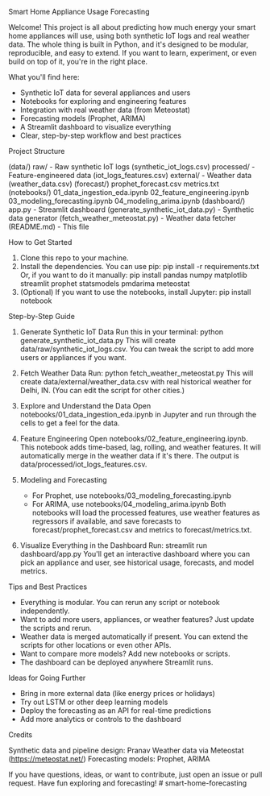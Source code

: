 Smart Home Appliance Usage Forecasting

Welcome! This project is all about predicting how much energy your smart home appliances will use, using both synthetic IoT logs and real weather data. The whole thing is built in Python, and it's designed to be modular, reproducible, and easy to extend. If you want to learn, experiment, or even build on top of it, you're in the right place.

What you'll find here:
- Synthetic IoT data for several appliances and users
- Notebooks for exploring and engineering features
- Integration with real weather data (from Meteostat)
- Forecasting models (Prophet, ARIMA)
- A Streamlit dashboard to visualize everything
- Clear, step-by-step workflow and best practices

Project Structure

(data/)
  raw/                - Raw synthetic IoT logs (synthetic_iot_logs.csv)
  processed/          - Feature-engineered data (iot_logs_features.csv)
  external/           - Weather data (weather_data.csv)
(forecast/)
  prophet_forecast.csv
  metrics.txt
(notebooks/)
  01_data_ingestion_eda.ipynb
  02_feature_engineering.ipynb
  03_modeling_forecasting.ipynb
  04_modeling_arima.ipynb
(dashboard/)
  app.py              - Streamlit dashboard
(generate_synthetic_iot_data.py)   - Synthetic data generator
(fetch_weather_meteostat.py)       - Weather data fetcher
(README.md)                        - This file

How to Get Started

1. Clone this repo to your machine.
2. Install the dependencies. You can use pip:
   pip install -r requirements.txt
   Or, if you want to do it manually:
   pip install pandas numpy matplotlib streamlit prophet statsmodels pmdarima meteostat
3. (Optional) If you want to use the notebooks, install Jupyter:
   pip install notebook

Step-by-Step Guide

1. Generate Synthetic IoT Data
   Run this in your terminal:
   python generate_synthetic_iot_data.py
   This will create data/raw/synthetic_iot_logs.csv. You can tweak the script to add more users or appliances if you want.

2. Fetch Weather Data
   Run:
   python fetch_weather_meteostat.py
   This will create data/external/weather_data.csv with real historical weather for Delhi, IN. (You can edit the script for other cities.)

3. Explore and Understand the Data
   Open notebooks/01_data_ingestion_eda.ipynb in Jupyter and run through the cells to get a feel for the data.

4. Feature Engineering
   Open notebooks/02_feature_engineering.ipynb. This notebook adds time-based, lag, rolling, and weather features. It will automatically merge in the weather data if it's there. The output is data/processed/iot_logs_features.csv.

5. Modeling and Forecasting
   - For Prophet, use notebooks/03_modeling_forecasting.ipynb
   - For ARIMA, use notebooks/04_modeling_arima.ipynb
   Both notebooks will load the processed features, use weather features as regressors if available, and save forecasts to forecast/prophet_forecast.csv and metrics to forecast/metrics.txt.

6. Visualize Everything in the Dashboard
   Run:
   streamlit run dashboard/app.py
   You'll get an interactive dashboard where you can pick an appliance and user, see historical usage, forecasts, and model metrics.

Tips and Best Practices

- Everything is modular. You can rerun any script or notebook independently.
- Want to add more users, appliances, or weather features? Just update the scripts and rerun.
- Weather data is merged automatically if present. You can extend the scripts for other locations or even other APIs.
- Want to compare more models? Add new notebooks or scripts.
- The dashboard can be deployed anywhere Streamlit runs.

Ideas for Going Further

- Bring in more external data (like energy prices or holidays)
- Try out LSTM or other deep learning models
- Deploy the forecasting as an API for real-time predictions
- Add more analytics or controls to the dashboard

Credits

Synthetic data and pipeline design: Pranav
Weather data via Meteostat (https://meteostat.net/)
Forecasting models: Prophet, ARIMA

If you have questions, ideas, or want to contribute, just open an issue or pull request. Have fun exploring and forecasting! # smart-home-forecasting
